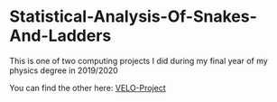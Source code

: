 # Statistical-Analysis-Of-Snakes-And-Ladders

This is one of two computing projects I did during my final year of my physics degree in 2019/2020

You can find the other here: [VELO-Project](https://github.com/Deijin27/VELO-Project)
